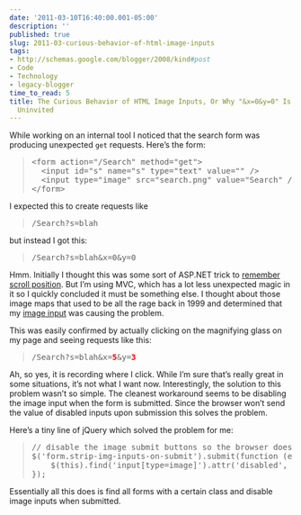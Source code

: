 ```yaml
---
date: '2011-03-10T16:40:00.001-05:00'
description: ''
published: true
slug: 2011-03-curious-behavior-of-html-image-inputs
tags:
- http://schemas.google.com/blogger/2008/kind#post
- Code
- Technology
- legacy-blogger
time_to_read: 5
title: The Curious Behavior of HTML Image Inputs, Or Why "&x=0&y=0" Is Showing Up
  Uninvited
---
```



While working on an internal tool I noticed that the search form was producing unexpected <code>get</code> requests. Here’s the form:
<blockquote>   <pre class="csharpcode"><span class="kwrd">&lt;</span><span class="html">form</span> <span class="attr">action</span><span class="kwrd">=&quot;/Search&quot;</span> <span class="attr">method</span><span class="kwrd">=&quot;get&quot;</span><span class="kwrd">&gt;</span>
  <span class="kwrd">&lt;</span><span class="html">input</span> <span class="attr">id</span><span class="kwrd">=&quot;s&quot;</span> <span class="attr">name</span><span class="kwrd">=&quot;s&quot;</span> <span class="attr">type</span><span class="kwrd">=&quot;text&quot;</span> <span class="attr">value</span><span class="kwrd">=&quot;&quot;</span> <span class="kwrd">/&gt;</span>
  <span class="kwrd">&lt;</span><span class="html">input</span> <span class="attr">type</span><span class="kwrd">=&quot;image&quot;</span> <span class="attr">src</span><span class="kwrd">=&quot;search.png&quot;</span> <span class="attr">value</span><span class="kwrd">=&quot;Search&quot;</span> <span class="kwrd">/&gt;</span>
<span class="kwrd">&lt;/</span><span class="html">form</span><span class="kwrd">&gt;</span></pre>
</blockquote>


I expected this to create requests like 

<blockquote>
  <pre class="csharpcode">/Search?s=blah</pre>
</blockquote>


but instead I got this:

<blockquote>
  <pre class="csharpcode">/Search?s=blah&amp;x=0&amp;y=0</pre>
</blockquote>


Hmm. Initially I thought this was some sort of ASP.NET trick to <a href="http://weblogs.asp.net/hosamkamel/archive/2007/09/07/maintain-scroll-position-after-postbacks-in-asp-net-2-0.aspx">remember scroll position</a>. But I’m using MVC, which has a lot less unexpected magic in it so I quickly concluded it must be something else. I thought about those image maps that used to be all the rage back in 1999 and determined that my <a href="http://www.whatwg.org/specs/web-apps/current-work/multipage/number-state.html#concept-input-type-image-coordinate">image input</a> was causing the problem.


This was easily confirmed by actually clicking on the magnifying glass on my page and seeing requests like this:

<blockquote>
  <pre class="csharpcode">/Search?s=blah&amp;x=<strong><font color="#ff0000">5</font></strong>&amp;y=<strong><font color="#ff0000">3</font></strong></pre>
</blockquote>


Ah, so yes, it is recording where I click. While I’m sure that’s really great in some situations, it’s not what I want now. Interestingly, the solution to this problem wasn’t so simple. The cleanest workaround seems to be disabling the image input when the form is submitted. Since the browser won’t send the value of disabled inputs upon submission this solves the problem.


Here’s a tiny line of jQuery which solved the problem for me:

<blockquote>
  <pre class="csharpcode"><span class="rem">// disable the image submit buttons so the browser doesn't add &amp;x=&amp;y= to the qs</span>
$(<span class="str">'form.strip-img-inputs-on-submit'</span>).submit(<span class="kwrd">function</span> (e) {
    $(<span class="kwrd">this</span>).find(<span class="str">'input[type=image]'</span>).attr(<span class="str">'disabled'</span>, <span class="kwrd">true</span>);
});</pre>
</blockquote>


Essentially all this does is find all forms with a certain class and disable image inputs when submitted.